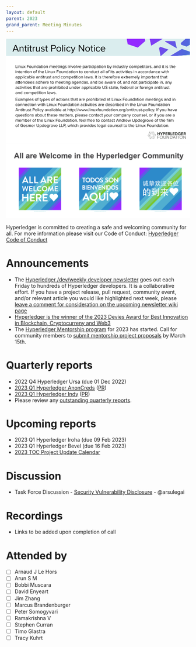 ```yaml
---
layout: default
parent: 2023
grand_parent: Meeting Minutes
---
```

![Antitrust Policy Notice](../images/antitrust-policy-notice.png "Antitrust Policy Notice")
![All are Welcome in the Hyperledger Community](../images/all-are-welcome.png "All are Welcome in the Hyperledger Community")

Hyperledger is committed to creating a safe and welcoming community for all. For more information please visit our Code of Conduct: [Hyperledger Code of Conduct](https://toc.hyperledger.org/governing-documents/code-of-conduct.html)

# Announcements
* The [Hyperledger /dev/weekly developer newsletter](https://wiki.hyperledger.org/pages/viewpage.action?pageId=39618905) goes out each Friday to hundreds of Hyperledger developers. It is a collaborative effort. If you have a project release, pull request, community event, and/or relevant article you would like highlighted next week, please [leave a comment for consideration on the upcoming newsletter wiki page](https://wiki.hyperledger.org/display/DR/2021)
* [Hyperledger is the winner of the 2023 Devies Award for Best Innovation in Blockchain, Cryptocurreny and Web3](https://www.developerweek.com/awards/)
* The [Hyperledger Mentorship program](https://wiki.hyperledger.org/display/INTERN/Hyperledger+Mentorship+Program) for 2023 has started. Call for community members to [submit mentorship project proposals](https://wiki.hyperledger.org/display/INTERN/Mentorship+Projects) by March 15th.

# Quarterly reports
* 2022 Q4 Hyperledger Ursa (due 01 Dec 2022)
* [2023 Q1 Hyperledger AnonCreds](https://github.com/swcurran/toc/blob/2023-q1-anoncreds/project-reports/2023/2023-Q1-Hyperledger-AnonCreds.md) ([PR](https://github.com/hyperledger/toc/pull/64))
* [2023 Q1 Hyperledger Indy](https://github.com/swcurran/toc/blob/2023-q1-indy/project-reports/2023/2023-Q1-Hyperledger-Indy.md) ([PR](https://github.com/hyperledger/toc/pull/58))
* Please review any [outstanding quarterly reports](https://github.com/hyperledger/toc/pulls?q=is%3Apr+is%3Aopen+label%3Aquarterly-report+user-review-requested%3A%40me).

# Upcoming reports
* 2023 Q1 Hyperledger Iroha (due 09 Feb 2023)
* 2023 Q1 Hyperledger Bevel (due 16 Feb 2023)
* [2023 TOC Project Update Calendar](https://wiki.hyperledger.org/display/TSC/2023+TOC+Project+Update+Calendar)

# Discussion
* Task Force Discussion - [Security Vulnerability Disclosure](https://github.com/hyperledger/toc/issues/48) - @arsulegai

# Recordings
* Links to be added upon completion of call

# Attended by
* [ ] Arnaud J Le Hors
* [ ] Arun S M
* [ ] Bobbi Muscara
* [ ] David Enyeart
* [ ] Jim Zhang
* [ ] Marcus Brandenburger 
* [ ] Peter Somogyvari
* [ ] Ramakrishna V 
* [ ] Stephen Curran 
* [ ] Timo Glastra
* [ ] Tracy Kuhrt
